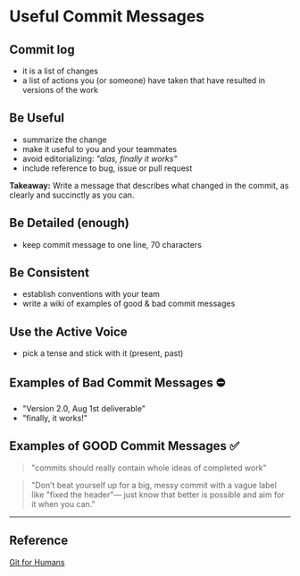 # Useful Commit Messages

## Commit log
* it is a list of changes
* a list of actions you (or someone) have taken that have resulted in versions of the work

## Be Useful
* summarize the change
* make it useful to you and your teammates
* avoid editorializing:  _"alas, finally it works"_
* include reference to bug, issue or pull request

**Takeaway:**  Write a message that describes what changed in the commit, as clearly and succinctly as you can.

## Be Detailed (enough)
* keep commit message to one line, 70 characters

## Be Consistent
* establish conventions with your team
* write a wiki of examples of good & bad commit messages 

## Use the Active Voice
* pick a tense and stick with it (present, past)

## Examples of Bad Commit Messages :no_entry:

* "Version 2.0, Aug 1st deliverable"
* "finally, it works!"

## Examples of GOOD Commit Messages :white_check_mark:

>"commits should really contain whole ideas of completed work"

>"Don’t beat yourself up for a big, messy commit with a vague label like "fixed the header"— just know that better is possible and aim for it when you can."

>

---

## Reference

[Git for Humans](https://www.goodreads.com/book/show/28801648-git-for-humans)

